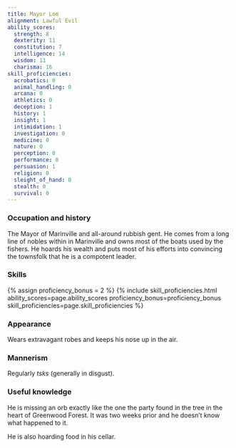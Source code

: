 ```yaml
---
title: Mayor Lom
alignment: Lawful Evil
ability_scores:
  strength: 8
  dexterity: 11
  constitution: 7
  intelligence: 14
  wisdom: 11
  charisma: 16
skill_proficiencies:
  acrobatics: 0
  animal_handling: 0
  arcana: 0
  athletics: 0
  deception: 1
  history: 1
  insight: 1
  intimidation: 1
  investigation: 0
  medicine: 0
  nature: 0
  perception: 0
  performance: 0
  persuasion: 1
  religion: 0
  sleight_of_hand: 0
  stealth: 0
  survival: 0
---
```


### Occupation and history

The Mayor of Marinville and all-around rubbish gent. He comes from a long line of nobles within in Marinville and owns most of the boats used by the fishers. He hoards his wealth and puts most of his efforts into convincing the townsfolk that he is a compotent leader.

### Skills

{% assign proficiency_bonus = 2 %}
{%
  include skill_proficiencies.html
  ability_scores=page.ability_scores
  proficiency_bonus=proficiency_bonus
  skill_proficiencies=page.skill_proficiencies
%}

### Appearance

Wears extravagant robes and keeps his nose up in the air.

### Mannerism

Regularly *tsks* (generally in disgust).

### Useful knowledge

He is missing an orb exactly like the one the party found in the tree in the heart of Greenwood Forest. It was two weeks prior and he doesn’t know what happened to it.

He is also hoarding food in his cellar.
